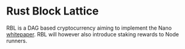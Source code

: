 # Rust Block Lattice

RBL is a DAG based cryptocurrency aiming to implement the Nano [whitepaper](https://content.nano.org/whitepaper/Nano_Whitepaper_en.pdf).
RBL will however also introduce staking rewards to Node runners.
